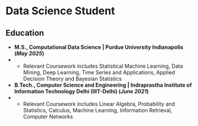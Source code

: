 # Data Science Student

## Education
- **M.S., Computational Data Science	| Purdue University Indianapolis (_May 2025_)**
- - Relevant Coursework includes Statistical Machine Learning, Data Mining, Deep Learning, Time Series and
Applications, Applied Decision Theory and Bayesian Statistics
- **B.Tech., Computer Science and Engineering | Indraprastha Institute of Information Technology Delhi (IIIT-Delhi) (_June 2021_)**
- - Relevant Coursework includes Linear Algebra, Probability and Statistics, Calculus, Machine Learning, Information
Retrieval, Computer Networks
